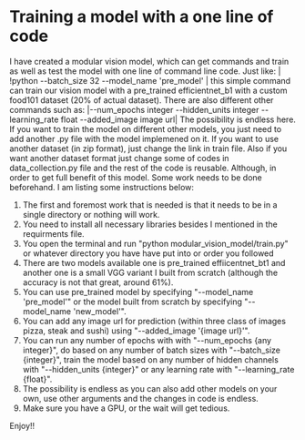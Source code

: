 # Training a model with a one line of code

I have created a modular vision model, which can get commands and train as well as test the model with one line of command line code. Just like:
| !python --batch_size 32 --model_name 'pre_model' | 
this simple command can train our vision model with a pre_trained efficientnet_b1 with a custom food101 dataset (20% of actual dataset). There are also different other commands such as: 
|--num_epochs integer --hidden_units integer --learning_rate float --added_image image url|
The possibility is endless here. If you want to train the model on different other models, you just need to add another .py file with the model implemened on it. If you want to use another dataset (in zip format), just change the link in train file. Also if you want another dataset format just change some of codes in data_collection.py file and the rest of the code is reusable. 
Although, in order to get full benefit of this model. Some work needs to be done beforehand. I am listing some instructions below:

1. The first and foremost work that is needed is that it needs to be in a single directory or nothing will work.
2. You need to install all necessary libraries besides I mentioned in the requirments file.
3. You open the terminal and run "python modular_vision_model/train.py" or whatever directory you have have put into or order you followed
4. There are two models available one is pre_trained effiicentnet_bt1 and another one is a small VGG variant I built from scratch (although the accuracy is not that great, around 61%).
5. You can use pre_trained model by specifying "--model_name 'pre_model'" or the model built from scratch by specifying "--model_name 'new_model'".
6. You can add any image url for prediction (within three class of images pizza, steak and sushi) using "--added_image '{image url}'".
7. You can run any number of epochs with with "--num_epochs {any integer}", do based on any number of batch sizes with "--batch_size {integer}", train the model based on any number of hidden channels with "--hidden_units {integer}" or any learning rate with "--learning_rate {float}".
8. The possibility is endless as you can also add other models on your own, use other arguments and the changes in code is endless.
9. Make sure you have a GPU, or the wait will get tedious. 

Enjoy!!
